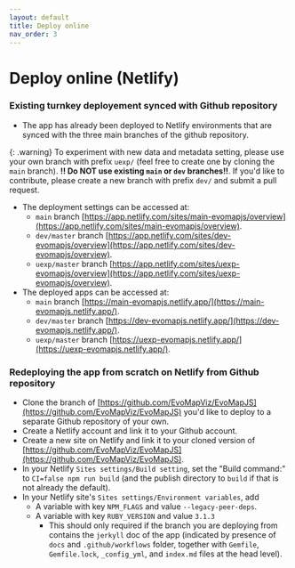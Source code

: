 ```yaml
---
layout: default
title: Deploy online
nav_order: 3
---
```


# Deploy online (Netlify)

### Existing turnkey deployement synced with Github repository

  - The app has already been deployed to Netlify environments that are synced with the three main branches of the github repository. 

  {: .warning}
  To experiment with new data and metadata setting, please use your own branch with prefix `uexp/` (feel free to create one by cloning the `main` branch).
  **!! Do NOT use existing `main` or `dev` branches!!**.
  If you'd like to contribute, please create a new branch with prefix `dev/` and submit a pull request.

  - The deployment settings can be accessed at:
    - `main` branch [https://app.netlify.com/sites/main-evomapjs/overview](https://app.netlify.com/sites/main-evomapjs/overview).
    - `dev/master` branch [https://app.netlify.com/sites/dev-evomapjs/overview](https://app.netlify.com/sites/dev-evomapjs/overview).
    - `uexp/master` branch [https://app.netlify.com/sites/uexp-evomapjs/overview](https://app.netlify.com/sites/uexp-evomapjs/overview).
  - The deployed apps can be accessed at:
    - `main` branch [https://main-evomapjs.netlify.app/](https://main-evomapjs.netlify.app/).
    - `dev/master` branch [https://dev-evomapjs.netlify.app/](https://dev-evomapjs.netlify.app/).
    - `uexp/master` branch [https://uexp-evomapjs.netlify.app/](https://uexp-evomapjs.netlify.app/).

### Redeploying the app from scratch on Netlify from Github repository

  - Clone the branch of [https://github.com/EvoMapViz/EvoMapJS](https://github.com/EvoMapViz/EvoMapJS) you'd like to deploy to a separate Github repository of your own.
  - Create a Netlify account and link it to your Github account.
  - Create a new site on Netlify and link it to your cloned version of [https://github.com/EvoMapViz/EvoMapJS](https://github.com/EvoMapViz/EvoMapJS).
  - In your Netlify `Sites settings/Build setting`, set the "Build command:" to `CI=false npm run build` (and the publish directory to `build` if that is not already the default).
  - In your Netlify site's `Sites settings/Environment variables`, add 
    - A variable with key `NPM_FLAGS` and value `--legacy-peer-deps`.
    - A variable with key `RUBY_VERSION` and value `3.1.3`
      - This should only required if the branch you are deploying from contains the `jerkyll` doc of the app (indicated by presence of `docs` and `.github/workflows` folder, together with `Gemfile`, `Gemfile.lock`, `_config_yml`, and `index.md` files at the head level).
